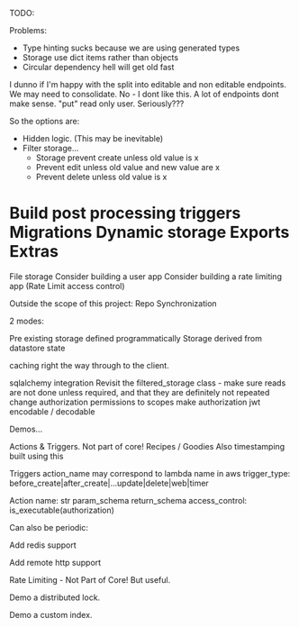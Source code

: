 TODO:

Problems:

* Type hinting sucks because we are using generated types
* Storage use dict items rather than objects
* Circular dependency hell will get old fast


I dunno if I'm happy with the split into editable and non editable endpoints.
We may need to consolidate.
No - I dont like this. A lot of endpoints dont make sense.
"put" read only user. Seriously???

So the options are:

* Hidden logic. (This may be inevitable)
* Filter storage...
  * Storage prevent create unless old value is x
  * Prevent edit unless old value and new value are x
  * Prevent delete unless old value is x
    


Build post processing triggers
Migrations
Dynamic storage
Exports
Extras
======
File storage
Consider building a user app
Consider building a rate limiting app (Rate Limit access control)



Outside the scope of this project: Repo Synchronization

2 modes:

Pre existing storage defined programmatically
Storage derived from datastore state

caching right the way through to the client.


sqlalchemy integration
Revisit the filtered_storage class - make sure reads are not done unless required, and that they are definitely not repeated
change authorization permissions to scopes
make authorization jwt encodable / decodable


Demos...

Actions & Triggers. Not part of core! Recipes / Goodies
Also timestamping built using this

Triggers
action_name may correspond to lambda name in aws
trigger_type: before_create|after_create|...update|delete|web|timer

Action
name: str
param_schema
return_schema
access_control: is_executable(authorization)

Can also be periodic:


Add redis support

Add remote http support


Rate Limiting - Not Part of Core! But useful.


Demo a distributed lock.


Demo a custom index.
